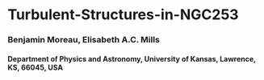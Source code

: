 # Turbulent-Structures-in-NGC253

### Benjamin Moreau, Elisabeth A.C. Mills
#### Department of Physics and Astronomy, University of Kansas, Lawrence, KS, 66045, USA


